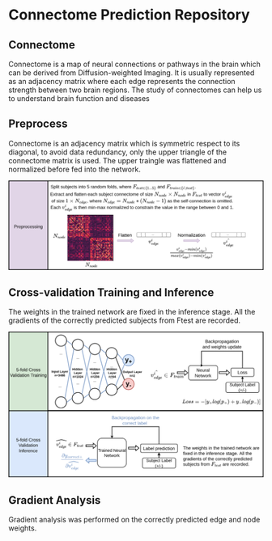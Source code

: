 # Connectome Prediction Repository

## Connectome
Connectome is a map of neural connections or pathways in the brain which can be derived from Diffusion-weighted Imaging. It is usually represented as an adjacency matrix where each edge represents the connection strength between two brain regions. The study of connectomes can help us to understand brain function and diseases

## Preprocess
Connectome is an adjacency matrix which is symmetric respect to its diagonal, to avoid data redundancy, only the upper triangle of the connectome matrix is used. The upper traingle was flattened and normalized before fed into the network.

![Preprocess](./preprocess.png)

## Cross-validation Training and Inference 
The weights in the trained network are fixed in the inference stage. All the gradients of the correctly predicted subjects from Ftest are recorded.

![Preprocess](./train_and_test.png)

## Gradient Analysis
Gradient analysis was performed on the correctly predicted edge and node weights. 
